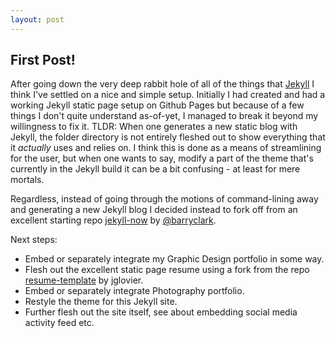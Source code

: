 ```yaml
---
layout: post
---
```

## First Post!

After going down the very deep rabbit hole of all of the things that [Jekyll](https://jekyllrb.com) I think I've settled on a nice and simple setup.  Initially I had created and had a working Jekyll static page setup on Github Pages but because of a few things I don't quite understand as-of-yet, I managed to break it beyond my willingness to fix it. TLDR: When one generates a new static blog with Jekyll, the folder directory is not entirely fleshed out to show everything that it _actually_ uses and relies on. I think this is done as a means of streamlining for the user, but when one wants to say, modify a part of the theme that's currently in the Jekyll build it can be a bit confusing - at least for mere mortals.

Regardless, instead of going through the motions of command-lining away and generating a new Jekyll blog I decided instead to fork off from an excellent starting repo [jekyll-now](https://github.com/barryclark/jekyll-now) by [@barryclark](www.github.com/barryclark). 

Next steps:
- Embed or separately integrate my Graphic Design portfolio in some way.
- Flesh out the excellent static page resume using a fork from the repo [resume-template](https://github.com/jglovier/resume-template) by jglovier.
- Embed or separately integrate Photography portfolio.
- Restyle the theme for this Jekyll site.
- Further flesh out the site itself, see about embedding social media activity feed etc.
